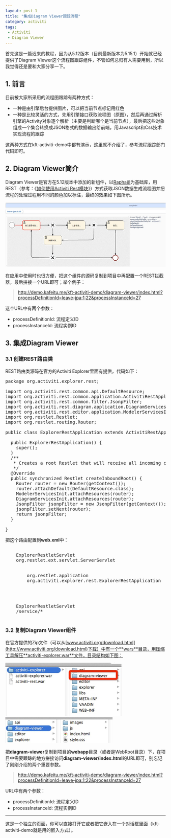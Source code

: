 ```yaml
---
layout: post-1
title: "集成Diagram Viewer跟踪流程"
category: activiti
tags: 
 - Activiti
 - Diagram Viewer
---
```


首先这是一篇迟来的教程，因为从5.12版本（目前最新版本为5.15.1）开始就已经提供了Diagram Viewer这个流程图跟踪组件，不管如何总归有人需要用到，所以我觉得还是要和大家分享一下。

## 1. 前言

目前被大家所采用的流程图跟踪有两种方式：

* 一种是由引擎后台提供图片，可以把当前节点标记用红色
* 一种是比较灵活的方式，先用引擎接口获取流程图（原图），然后再通过解析引擎的Activity对象逐个解析（主要是判断哪个是当前节点），最后把这些对象组成一个集合转换成JSON格式的数据输出给前端，用Javascript和Css技术实现流程的跟踪

这两种方式在kft-activiti-demo中都有演示，这里就不介绍了，参考流程跟踪部门代码即可。

## 2. Diagram Viewer简介

Diagram Viewer是官方在5.12版本中添加的新组件，以[Raphaël](http://raphaeljs.com)为基础库，用REST（参考：《[如何使用Activiti Rest模块](/activiti/2013/01/12/kft-activiti-demo-rest.html)》）方式获取JSON数据生成流程图并把流程的处理过程用不同的颜色加以标注，最终的效果如下图所示。

![](/files/2014/04/diagram-viewer.jpg)

在应用中使用时也很方便，把这个组件的源码复制到项目中再配置一个REST拦截器，最后拼接一个URL即可；举个例子：

> http://demo.kafeitu.me/kft-activiti-demo/diagram-viewer/index.html?processDefinitionId=leave-jpa:1:22&processInstanceId=27

这个URL中有两个参数：

* processDefinitionId: 流程定义ID
* processInstanceId: 流程实例ID

## 3. 集成Diagram Viewer

### 3.1 创建REST路由类

REST路由类源码在官方的Activiti Explorer里面有提供，代码如下：

<pre class="brush:java">
package org.activiti.explorer.rest;

import org.activiti.rest.common.api.DefaultResource;
import org.activiti.rest.common.application.ActivitiRestApplication;
import org.activiti.rest.common.filter.JsonpFilter;
import org.activiti.rest.diagram.application.DiagramServicesInit;
import org.activiti.rest.editor.application.ModelerServicesInit;
import org.restlet.Restlet;
import org.restlet.routing.Router;

public class ExplorerRestApplication extends ActivitiRestApplication {
  
  public ExplorerRestApplication() {
    super();
  }
  /**
   * Creates a root Restlet that will receive all incoming calls.
   */
  @Override
  public synchronized Restlet createInboundRoot() {
    Router router = new Router(getContext());
    router.attachDefault(DefaultResource.class);
    ModelerServicesInit.attachResources(router);
    DiagramServicesInit.attachResources(router);
    JsonpFilter jsonpFilter = new JsonpFilter(getContext());
    jsonpFilter.setNext(router);
    return jsonpFilter;
  }

}
</pre>

把这个路由配置到**web.xml**中：

<pre class="brush:xml">
<servlet>
    <servlet-name>ExplorerRestletServlet</servlet-name>
    <servlet-class>org.restlet.ext.servlet.ServerServlet</servlet-class>
    <init-param>
        <!-- Application class name -->
        <param-name>org.restlet.application</param-name>
        <param-value>org.activiti.explorer.rest.ExplorerRestApplication</param-value>
    </init-param>
</servlet>

<servlet-mapping>
	<servlet-name>ExplorerRestletServlet</servlet-name>
	<url-pattern>/service/*</url-pattern>
</servlet-mapping>
</pre>

### 3.2 复制Diagram Viewer组件

在官方提供的Zip文件（可以从[www.activiti.org/download.html](http://www.activiti.org/download.html)下载）中有一个**wars**目录，用压缩工具解压**activiti-explorer.war**文件，目录结构如下图：

![](/files/2014/04/activiti-explorer-tree.jpg)
![](/files/2014/04/diagram-viewer-tree.jpg)

把**diagram-viewer**复制到项目的**webapp**目录（或者是WebRoot目录）下，在项目中需要跟踪的地方拼接访问**diagram-viewer/index.html**的URL即可，别忘记了刚刚介绍的两个重要参数。

> http://demo.kafeitu.me/kft-activiti-demo/diagram-viewer/index.html?processDefinitionId=leave-jpa:1:22&processInstanceId=27

URL中有两个参数：

* processDefinitionId: 流程定义ID
* processInstanceId: 流程实例ID

----

这是一个独立的页面，你可以直接打开它或者把它嵌入在一个对话框里面（kft-activiti-demo就是用的嵌入方式）。